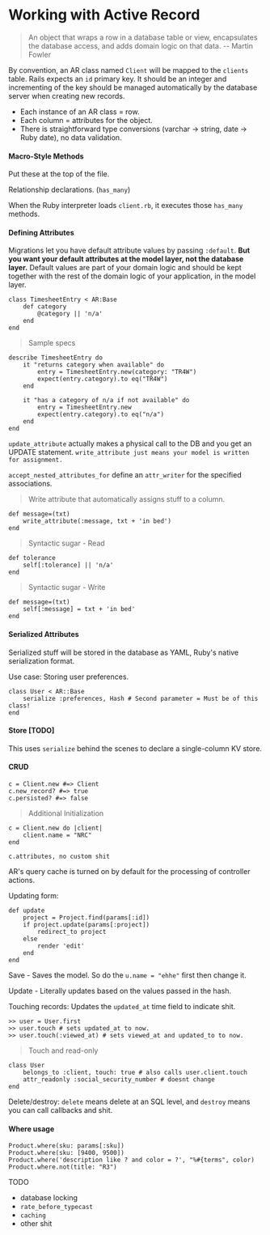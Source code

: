 # Working with Active Record

> An object that wraps a row in a database table or view, encapsulates the database access, and adds domain logic on that data. -- Martin Fowler
 
By convention, an AR class named `Client` will be mapped to the `clients` table. Rails expects an `id` primary key. It should be an integer and incrementing of the key should be managed automatically by the database server when creating new records.

- Each instance of an AR class = row.
- Each column = attributes for the object.
- There is straightforward type conversions (varchar -> string, date -> Ruby date), no data validation.

#### Macro-Style Methods

Put these at the top of the file.

Relationship declarations. (`has_many`)

When the Ruby interpreter loads `client.rb`, it executes those `has_many` methods.

#### Defining Attributes

Migrations let you have default attribute values by passing `:default`. __But you want your default attributes at the model layer, not the database layer.__ Default values are part of your domain logic and should be kept together with the rest of the domain logic of your application, in the model layer.

    class TimesheetEntry < AR:Base
        def category
            @category || 'n/a'
        end
    end

> Sample specs

    describe TimesheetEntry do
        it "returns category when available" do
            entry = TimesheetEntry.new(category: "TR4W")
            expect(entry.category).to eq("TR4W")
        end

        it "has a category of n/a if not available" do
            entry = TimesheetEntry.new
            expect(entry.category).to eq("n/a")
        end
    end

`update_attribute` actually makes a physical call to the DB and you get an UPDATE statement. `write_attribute just means your model is written for assignment.`

`accept_nested_attributes_for` define an `attr_writer` for the specified associations.

> Write attribute that automatically assigns stuff to a column.

    def message=(txt)
        write_attribute(:message, txt + 'in bed')
    end

> Syntactic sugar - Read

    def tolerance
        self[:tolerance] || 'n/a'
    end

> Syntactic sugar - Write

    def message=(txt)
        self[:message] = txt + 'in bed'
    end

#### Serialized Attributes

Serialized stuff will be stored in the database as YAML, Ruby's native serialization format.

Use case: Storing user preferences.

    class User < AR::Base
        serialize :preferences, Hash # Second parameter = Must be of this class!
    end

#### Store [TODO]

This uses `serialize` behind the scenes to declare a single-column KV store.

#### CRUD

    c = Client.new #=> Client
    c.new_record? #=> true
    c.persisted? #=> false

> Additional Initialization

    c = Client.new do |client|
        client.name = "NRC"
    end

    c.attributes, no custom shit

AR's query cache is turned on by default for the processing of controller actions.

Updating form:

    def update
        project = Project.find(params[:id])
        if project.update(params[:project])
            redirect_to project
        else
            render 'edit'
        end
    end

Save - Saves the model. So do the `u.name = "ehhe"` first then change it.

Update - Literally updates based on the values passed in the hash.

Touching records: Updates the `updated_at` time field to indicate shit.

    >> user = User.first
    >> user.touch # sets updated_at to now.
    >> user.touch(:viewed_at) # sets viewed_at and updated_to to now.

> Touch and read-only

    class User
        belongs_to :client, touch: true # also calls user.client.touch
        attr_readonly :social_security_number # doesnt change 
    end

Delete/destroy: `delete` means delete at an SQL level, and `destroy` means you can call callbacks and shit.

#### Where usage

    Product.where(sku: params[:sku])
    Product.where(sku: [9400, 9500])
    Product.where('description like ? and color = ?', "%#{terms", color)
    Product.where.not(title: "R3")

TODO
- database locking
- `rate_before_typecast`
- `caching`
- other shit
